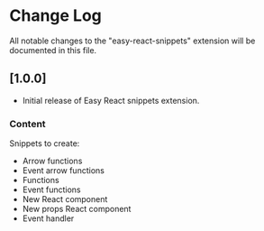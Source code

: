 # Change Log
All notable changes to the "easy-react-snippets" extension will be documented in this file.


## [1.0.0]

- Initial release of Easy React snippets extension.

### Content

Snippets to create:
* Arrow functions
* Event arrow functions
* Functions
* Event functions
* New React component
* New props React component
* Event handler